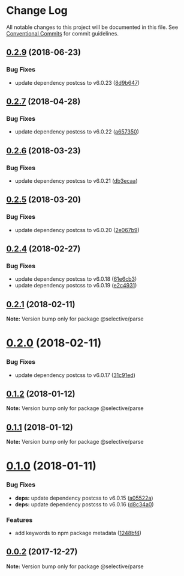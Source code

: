 # Change Log

All notable changes to this project will be documented in this file.
See [Conventional Commits](https://conventionalcommits.org) for commit guidelines.

<a name="0.2.9"></a>
## [0.2.9](https://github.com/ChristianMurphy/selective/compare/v0.2.8...v0.2.9) (2018-06-23)


### Bug Fixes

* update dependency postcss to v6.0.23 ([8d9b647](https://github.com/ChristianMurphy/selective/commit/8d9b647))




<a name="0.2.7"></a>
## [0.2.7](https://github.com/ChristianMurphy/selective/compare/v0.2.6...v0.2.7) (2018-04-28)


### Bug Fixes

* update dependency postcss to v6.0.22 ([a657350](https://github.com/ChristianMurphy/selective/commit/a657350))




<a name="0.2.6"></a>
## [0.2.6](https://github.com/ChristianMurphy/selective/compare/v0.2.5...v0.2.6) (2018-03-23)


### Bug Fixes

* update dependency postcss to v6.0.21 ([db3ecaa](https://github.com/ChristianMurphy/selective/commit/db3ecaa))




<a name="0.2.5"></a>
## [0.2.5](https://github.com/ChristianMurphy/selective/compare/v0.2.4...v0.2.5) (2018-03-20)


### Bug Fixes

* update dependency postcss to v6.0.20 ([2e067b9](https://github.com/ChristianMurphy/selective/commit/2e067b9))




<a name="0.2.4"></a>
## [0.2.4](https://github.com/ChristianMurphy/selective/compare/v0.2.3...v0.2.4) (2018-02-27)


### Bug Fixes

* update dependency postcss to v6.0.18 ([61e6cb3](https://github.com/ChristianMurphy/selective/commit/61e6cb3))
* update dependency postcss to v6.0.19 ([e2c4931](https://github.com/ChristianMurphy/selective/commit/e2c4931))




<a name="0.2.1"></a>
## [0.2.1](https://github.com/ChristianMurphy/selective/compare/v0.2.0...v0.2.1) (2018-02-11)




**Note:** Version bump only for package @selective/parse

<a name="0.2.0"></a>

# [0.2.0](https://github.com/ChristianMurphy/selective/compare/v0.1.2...v0.2.0) (2018-02-11)

### Bug Fixes

* update dependency postcss to v6.0.17 ([31c91ed](https://github.com/ChristianMurphy/selective/commit/31c91ed))

<a name="0.1.2"></a>

## [0.1.2](https://github.com/ChristianMurphy/selective/compare/v0.1.1...v0.1.2) (2018-01-12)

**Note:** Version bump only for package @selective/parse

<a name="0.1.1"></a>

## [0.1.1](https://github.com/ChristianMurphy/selective/compare/v0.1.0...v0.1.1) (2018-01-12)

**Note:** Version bump only for package @selective/parse

<a name="0.1.0"></a>

# [0.1.0](https://github.com/ChristianMurphy/selective/compare/v0.0.2...v0.1.0) (2018-01-11)

### Bug Fixes

* **deps:** update dependency postcss to v6.0.15 ([a05522a](https://github.com/ChristianMurphy/selective/commit/a05522a))
* **deps:** update dependency postcss to v6.0.16 ([d8c34a0](https://github.com/ChristianMurphy/selective/commit/d8c34a0))

### Features

* add keywords to npm package metadata ([1248bf4](https://github.com/ChristianMurphy/selective/commit/1248bf4))

<a name="0.0.2"></a>

## [0.0.2](https://github.com/ChristianMurphy/selective/compare/v0.0.1...v0.0.2) (2017-12-27)

**Note:** Version bump only for package @selective/parse
